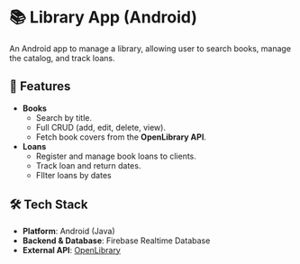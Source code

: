 # 📚 Library App (Android)

An Android app to manage a library, allowing user to search books, manage the catalog, and track loans.

## 🚀 Features
- **Books**
  - Search by title.
  - Full CRUD (add, edit, delete, view).
  - Fetch book covers from the **OpenLibrary API**.
- **Loans**
  - Register and manage book loans to clients.
  - Track loan and return dates.
  - FIlter loans by dates

## 🛠️ Tech Stack
- **Platform**: Android (Java)
- **Backend & Database**: Firebase Realtime Database  
- **External API**: [OpenLibrary](https://openlibrary.org/developers/api)
